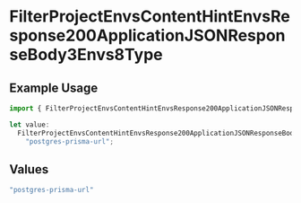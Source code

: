 # FilterProjectEnvsContentHintEnvsResponse200ApplicationJSONResponseBody3Envs8Type

## Example Usage

```typescript
import { FilterProjectEnvsContentHintEnvsResponse200ApplicationJSONResponseBody3Envs8Type } from "@vercel/sdk/models/operations";

let value:
  FilterProjectEnvsContentHintEnvsResponse200ApplicationJSONResponseBody3Envs8Type =
    "postgres-prisma-url";
```

## Values

```typescript
"postgres-prisma-url"
```